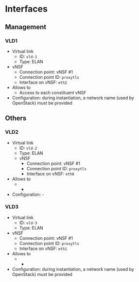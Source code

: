 # Interfaces

## Management

### VLD1

* Virtual link
  * ID: `vld-1`
  * Type: ELAN
* vNSF
  * Connection point: vNSF #1
  * Connection point ID: `proxytls`
  * Interface on vNSF: `eth2`
* Allows to
  * Access to each constituent vNSF
* Configuration: during instantiation, a network name (used by OpenStack) must be provided

## Others

### VLD2

* Virtual link
  * ID: `vld-2`
  * Type: ELAN
  * vNSF
    * Connection point: vNSF #1
    * Connection point ID: `proxytls`
    * Interface on vNSF: `eth0`
* Allows to
  * -
* Configuration: -

### VLD3

* Virtual link
  * ID: `vld-3`
  * Type: ELAN
* vNSF
  * Connection point: vNSF #1
  * Connection point ID: `proxytls`
  * Interface on vNSF: `eth1`
* Allows to
  * -
* Configuration: during instantiation, a network name (used by OpenStack) must be provided

